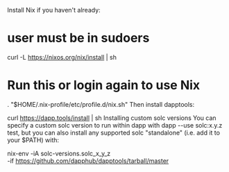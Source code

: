 Install Nix if you haven't already:

# user must be in sudoers
curl -L https://nixos.org/nix/install | sh

# Run this or login again to use Nix
. "$HOME/.nix-profile/etc/profile.d/nix.sh"
Then install dapptools:

curl https://dapp.tools/install | sh
Installing custom solc versions
You can specify a custom solc version to run within dapp with dapp --use solc:x.y.z test, but you can also install any supported solc "standalone" (i.e. add it to your $PATH) with:

nix-env -iA solc-versions.solc_x_y_z \
  -if https://github.com/dapphub/dapptools/tarball/master
